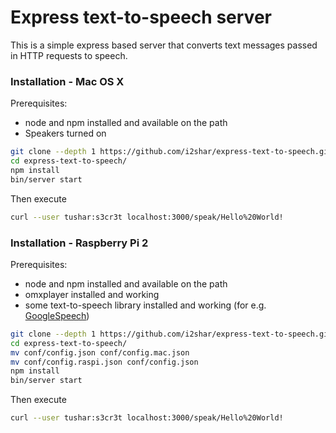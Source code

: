# Express text-to-speech server

This is a simple express based server that converts text messages passed in HTTP requests to speech.

### Installation - Mac OS X

Prerequisites:
- node and npm installed and available on the path
- Speakers turned on

```sh
git clone --depth 1 https://github.com/i2shar/express-text-to-speech.git
cd express-text-to-speech/
npm install
bin/server start
```
Then execute
```sh
curl --user tushar:s3cr3t localhost:3000/speak/Hello%20World!
```


### Installation - Raspberry Pi 2

Prerequisites:
- node and npm installed and available on the path
- omxplayer installed and working
- some text-to-speech library installed and working (for e.g. [GoogleSpeech](https://github.com/desbma/GoogleSpeech))

```sh
git clone --depth 1 https://github.com/i2shar/express-text-to-speech.git
cd express-text-to-speech/
mv conf/config.json conf/config.mac.json
mv conf/config.raspi.json conf/config.json
npm install
bin/server start
```
Then execute
```sh
curl --user tushar:s3cr3t localhost:3000/speak/Hello%20World!
```
